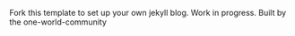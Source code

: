 Fork this template to set up your own jekyll blog. Work in progress. Built by the one-world-community

